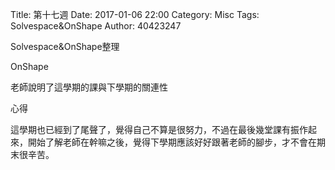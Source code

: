 Title: 第十七週
Date: 2017-01-06 22:00
Category: Misc
Tags: Solvespace&OnShape
Author: 40423247

Solvespace&OnShape整理

<!-- PELICAN_END_SUMMARY -->


<p>OnShape<p>


<p>老師說明了這學期的課與下學期的關連性<p>


<p>心得<p>


這學期也已經到了尾聲了，覺得自己不算是很努力，不過在最後幾堂課有振作起來，開始了解老師在幹嘛之後，覺得下學期應該好好跟著老師的腳步，才不會在期末很辛苦。


